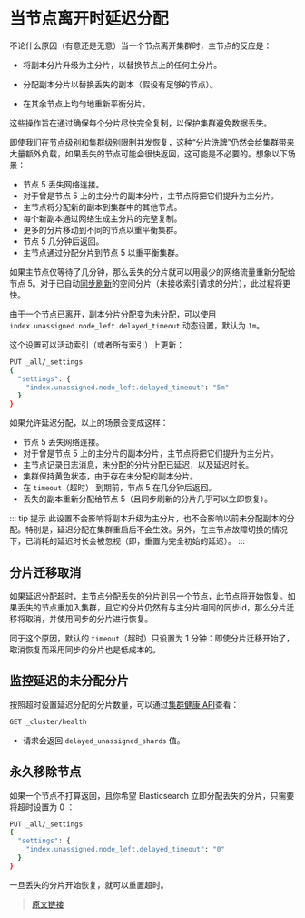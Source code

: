# 当节点离开时延迟分配

不论什么原因（有意还是无意）当一个节点离开集群时，主节点的反应是：

- 将副本分片升级为主分片，以替换节点上的任何主分片。

- 分配副本分片以替换丢失的副本（假设有足够的节点）。

- 在其余节点上均匀地重新平衡分片。

这些操作旨在通过确保每个分片尽快完全复制，以保护集群避免数据丢失。

即使我们在[节点级别](/set_up_elasticsearch/configuring_elasticsearch/index_recovery_settings)和[集群级别](/set_up_elasticsearch/configuring_elasticsearch/cluster_level_shard_allocation_and_routing_settings#集群级分片分配设置)限制并发恢复，这种“分片洗牌”仍然会给集群带来大量额外负载，如果丢失的节点可能会很快返回，这可能是不必要的。想象以下场景：

- 节点 5 丢失网络连接。
- 对于曾是节点 5 上的主分片的副本分片，主节点将把它们提升为主分片。
- 主节点将分配新的副本到集群中的其他节点。
- 每个新副本通过网络生成主分片的完整复制。
- 更多的分片移动到不同的节点以重平衡集群。
- 节点 5 几分钟后返回。
- 主节点通过分配分片到节点 5 以重平衡集群。

如果主节点仅等待了几分钟，那么丢失的分片就可以用最少的网络流量重新分配给节点 5。对于已自动[同步刷新](/rest_apis/index_apis/synced_flush)的空间分片（未接收索引请求的分片），此过程将更快。

由于一个节点已离开，副本分片分配变为未分配，可以使用 `index.unassigned.node_left.delayed_timeout` 动态设置，默认为 `1m`。

这个设置可以活动索引（或者所有索引）上更新：

```bash
PUT _all/_settings
{
  "settings": {
    "index.unassigned.node_left.delayed_timeout": "5m"
  }
}
```

如果允许延迟分配，以上的场景会变成这样：

- 节点 5 丢失网络连接。
- 对于曾是节点 5 上的主分片的副本分片，主节点将把它们提升为主分片。
- 主节点记录日志消息，未分配的分片分配已延迟，以及延迟时长。
- 集群保持黄色状态，由于存在未分配的副本分片。
- 在 `timeout`（超时） 到期前，节点 5 在几分钟后返回。
- 丢失的副本重新分配给节点 5（且同步刷新的分片几乎可以立即恢复）。

::: tip 提示
此设置不会影响将副本升级为主分片，也不会影响以前未分配副本的分配。特别是，延迟分配在集群重启后不会生效。另外，在主节点故障切换的情况下，已消耗的延迟时长会被忽视（即，重置为完全初始的延迟）。
:::

## 分片迁移取消

如果延迟分配超时，主节点分配丢失的分片到另一个节点，此节点将开始恢复。如果丢失的节点重加入集群，且它的分片仍然有与主分片相同的同步id，那么分片迁移将取消，并使用同步的分片进行恢复。

同于这个原因，默认的 `timeout`（超时）只设置为 1 分钟：即使分片迁移开始了，取消恢复而采用同步的分片也是低成本的。

## 监控延迟的未分配分片

按照超时设置延迟分配的分片数量，可以通过[集群健康 API](/rest_apis/cluster_apis/cluster_health)查看：

```bash
GET _cluster/health
```

- 请求会返回 `delayed_unassigned_shards` 值。

## 永久移除节点

如果一个节点不打算返回，且你希望 Elasticsearch 立即分配丢失的分片，只需要将超时设置为 0 ：

```bash
PUT _all/_settings
{
  "settings": {
    "index.unassigned.node_left.delayed_timeout": "0"
  }
}
```

一旦丢失的分片开始恢复，就可以重置超时。

> [原文链接](https://www.elastic.co/guide/en/elasticsearch/reference/current/delayed-allocation.html)
